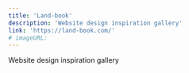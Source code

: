 ```yaml
---
title: 'Land-book'
description: 'Website design inspiration gallery'
link: 'https://land-book.com/'
# imageURL:
---
```

Website design inspiration gallery